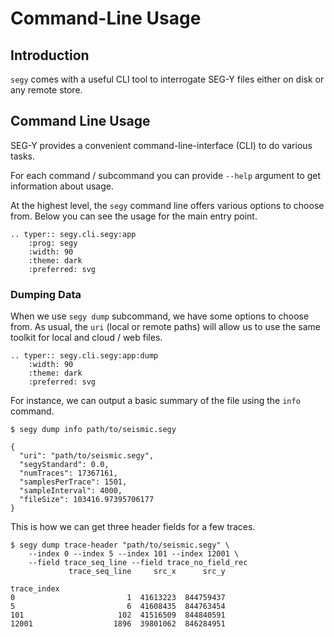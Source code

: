 # Command-Line Usage

## Introduction

`segy` comes with a useful CLI tool to interrogate SEG-Y files either on disk
or any remote store.

## Command Line Usage

SEG-Y provides a convenient command-line-interface (CLI) to do
various tasks.

For each command / subcommand you can provide `--help` argument to
get information about usage.

At the highest level, the `segy` command line offers various options
to choose from. Below you can see the usage for the main entry point.

```{eval-rst}
.. typer:: segy.cli.segy:app
    :prog: segy
    :width: 90
    :theme: dark
    :preferred: svg
```

### Dumping Data

When we use `segy dump` subcommand, we have some options to choose from.
As usual, the `uri` (local or remote paths) will allow us to use the same
toolkit for local and cloud / web files.

```{eval-rst}
.. typer:: segy.cli.segy:app:dump
    :width: 90
    :theme: dark
    :preferred: svg
```

For instance, we can output a basic summary of the file using the `info`
command.

```console
$ segy dump info path/to/seismic.segy

{
  "uri": "path/to/seismic.segy",
  "segyStandard": 0.0,
  "numTraces": 17367161,
  "samplesPerTrace": 1501,
  "sampleInterval": 4000,
  "fileSize": 103416.97395706177
}
```

This is how we can get three header fields for a few traces.

```console
$ segy dump trace-header "path/to/seismic.segy" \
    --index 0 --index 5 --index 101 --index 12001 \
    --field trace_seq_line --field trace_no_field_rec
             trace_seq_line     src_x      src_y

trace_index
0                         1  41613223  844759437
5                         6  41608435  844763454
101                     102  41516509  844840591
12001                  1896  39801062  846284951
```
